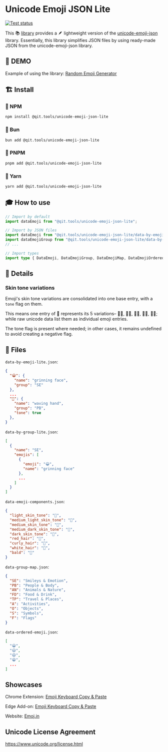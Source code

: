 # Unicode Emoji JSON Lite

[![Test status](https://github.com/Qit-tools/unicode-emoji-json-lite/workflows/Node.js%20CI/badge.svg)](https://github.com/Qit-tools/unicode-emoji-json-lite/actions/workflows/node.js.yml)

This 📚 [library](https://www.npmjs.com/package/@qit.tools/unicode-emoji-json-lite) provides a 🪶 lightweight version of the [unicode-emoji-json](https://www.npmjs.com/package/unicode-emoji-json) library. Essentially, this library simplifies JSON files by using ready-made JSON from the unicode-emoji-json library.

## 👀 DEMO

Example of using the library: [Random Emoji Generator](https://qit.tools/generators/random-emoji/)


## 🏗️ Install

### 🎉 NPM

```bash
npm install @qit.tools/unicode-emoji-json-lite
```

### 🧁 Bun

```bash
bun add @qit.tools/unicode-emoji-json-lite
```

### 🌟 PNPM

```bash
pnpm add @qit.tools/unicode-emoji-json-lite
```

### 🧶 Yarn

```bash
yarn add @qit.tools/unicode-emoji-json-lite
```

## 🎓 How to use

```ts
// Import by default
import dataEmoji from "@qit.tools/unicode-emoji-json-lite";

// Import by JSON files
import dataEmoji from "@qit.tools/unicode-emoji-json-lite/data-by-emoji-lite.json";
import dataEmojiGroup from "@qit.tools/unicode-emoji-json-lite/data-by-group-lite.json";
// ...

// Import types
import type { DataEmoji, DataEmojiGroup, DataEmojiMap, DataEmojiOrdered } from "@qit.tools/unicode-emoji-json-lite";
```


## 📝 Details

### Skin tone variations

Emoji's skin tone variations are consolidated into one base entry, with a `tone` flag on them.

This means one entry of 👋 represents its 5 variations– 👋🏻, 👋🏼, 👋🏽, 👋🏾, 👋🏿; while raw unicode data list them as individual emoji entries.

The tone flag is present where needed; in other cases, it remains undefined to avoid creating a negative flag.

## 📄 Files

`data-by-emoji-lite.json`:

```json
{
  "😀": {
    "name": "grinning face",
    "group": "SE"
  },
  ...
  "👋": {
    "name": "waving hand",
    "group": "PB",
    "tone": true
  },
}
```


`data-by-group-lite.json`:

```json
[
  {
    "name": "SE",
    "emojis": [
      {
        "emoji": "😀",
        "name": "grinning face"
      },
      ...
    ]
  }
]
```

`data-emoji-components.json`:

```json
{
  "light_skin_tone": "🏻",
  "medium_light_skin_tone": "🏼",
  "medium_skin_tone": "🏽",
  "medium_dark_skin_tone": "🏾",
  "dark_skin_tone": "🏿",
  "red_hair": "🦰",
  "curly_hair": "🦱",
  "white_hair": "🦳",
  "bald": "🦲"
}
```

`data-group-map.json`:

```json
{
  "SE": "Smileys & Emotion",
  "PB": "People & Body",
  "AN": "Animals & Nature",
  "FD": "Food & Drink",
  "TP": "Travel & Places",
  "A": "Activities",
  "O": "Objects",
  "S": "Symbols",
  "F": "Flags"
}
```

`data-ordered-emoji.json`:

```json
[
  "😀",
  "😃",
  "😄",
  "😁",
  ...
]
```

## Showcases

Chrome Extension: [Emoji Keyboard Copy & Paste](https://chromewebstore.google.com/detail/lgdjbhmmimmgenckodpogdgakjepiicm)

Edge Add-on: [Emoji Keyboard Copy & Paste](https://microsoftedge.microsoft.com/addons/detail/madhfecnpclggkpaaklddcdchhajkmoo)

Website: [Emoj.in](https://emoj.in/)


## Unicode License Agreement

https://www.unicode.org/license.html